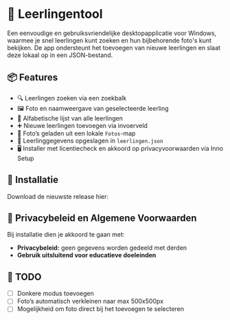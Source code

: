 # 📖 Leerlingentool

Een eenvoudige en gebruiksvriendelijke desktopapplicatie voor Windows, waarmee je snel leerlingen kunt zoeken en hun bijbehorende foto's kunt bekijken. De app ondersteunt het toevoegen van nieuwe leerlingen en slaat deze lokaal op in een JSON-bestand.

## 📦 Features
- 🔍 Leerlingen zoeken via een zoekbalk
- 🖼️ Foto en naamweergave van geselecteerde leerling
- 📑 Alfabetische lijst van alle leerlingen
- ➕ Nieuwe leerlingen toevoegen via invoerveld
- 📂 Foto’s geladen uit een lokale `Fotos`-map
- 💾 Leerlinggegevens opgeslagen in `leerlingen.json`
- 🖥️ Installer met licentiecheck en akkoord op privacyvoorwaarden via Inno Setup

## 📖 Installatie
Download de nieuwste release hier: 

## 📑 Privacybeleid en Algemene Voorwaarden

Bij installatie dien je akkoord te gaan met:
- **Privacybeleid:** geen gegevens worden gedeeld met derden
- **Gebruik uitsluitend voor educatieve doeleinden**

## 📌 TODO

- [ ] Donkere modus toevoegen
- [ ] Foto’s automatisch verkleinen naar max 500x500px
- [ ] Mogelijkheid om foto direct bij het toevoegen te selecteren
